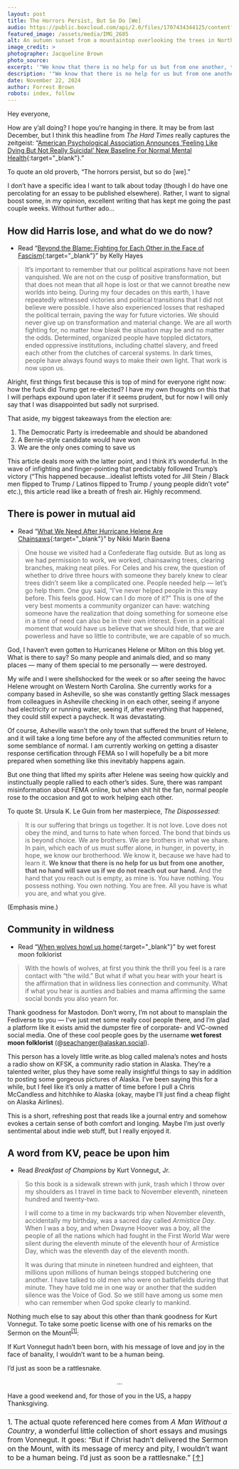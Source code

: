 ```yaml
---
layout: post
title: The Horrors Persist, But So Do [We]
audio: https://public.boxcloud.com/api/2.0/files/1707434344125/content?preview=true&version=1879654672125&access_token=1!qg36yDnpadBzbxMXR6BXVZrc_ShrDxicb9x8LdGWH9mkZ1Q5xb8ICawZZ7fEjbmXsh3eEDRtiuTa9m3wxLJ7-_sbUlGaqLuLXH9T0gPe727m58sNYJJQpUkBuegGTiRf2plUQZaMKe9_r_R_fdk_RJEd2Qy3fr1uf6L2zSK-UkYsv0X-hOsWwN1Hew2LHPEfAajRTT4F39ZWPYuu1DLV9CdUZObAqXwl-RqsKg3lDBNjxxLX8JAavwEL6sbal9npFmUy7CGI8ZLp91RSSFOMhX3Z8xGLChUil5tTgZlQpCrnbT88epkf6U-fdYr6rLaPhOo2crdJ05jPFRXcOgtcvdbkLCS2_iyVFBeL_AdGz2FhBF3FgGVtJ9nIfs13W76d31PH4o5xzBfEwMoXKZ_9Ag2lX8OuCWRvKHOMNB2bQQocJA4K3fnln_EPHrxcHrTAg_1Si4dnreeBXN1bA3stYHxrhKKknl4Ejr8a_lA9CkV7Behj29dEOLfeZ3945Xr6h_koCQdWvIg6xZD42bxxxjTfFe803klMga8K4rmL4fVANxvICkfdkhFKD-638Lmj0yHekOZ9XzwEt3SdhdiK6SPwa5-RbLNRztxDF4RvVoZAy2ZTkvbUYyWz64Q-Q09BgeiZ1vKn0SmJb3gxDKA-pOZPQ90Hd7C6XtSBjDya8Kvvrm7SYRxWk5EnoQrLGDVuR3whklvnxkVRMeVE-ty3AUiraCk.&box_client_name=box-content-preview&box_client_version=2.110.0
featured_image: /assets/media/IMG_2685
alt: An autumn sunset from a mountaintop overlooking the trees in North Georgia.
image_credit: >
photographer: Jacqueline Brown
photo_source:
excerpt: '"We know that there is no help for us but from one another, that no hand will save us if we do not reach out our hand."'
description: '"We know that there is no help for us but from one another, that no hand will save us if we do not reach out our hand."'
date: November 22, 2024
author: Forrest Brown
robots: index, follow
---
```

Hey everyone,

How are y’all doing? I hope you’re hanging in there. It may be from last December, but I think this headline from _The Hard Times_ really captures the zeitgeist: “[American Psychological Association Announces ‘Feeling Like Dying But Not Really Suicidal’ New Baseline For Normal Mental Health](https://thehardtimes.net/culture/american-psychological-association-announces-feeling-like-dying-but-not-really-suicidal-new-baseline-for-normal-mental-health/){:target="_blank"}.”

To quote an old proverb, “The horrors persist, but so do \[we\].”

I don’t have a specific idea I want to talk about today (though I do have one percolating for an essay to be published elsewhere). Rather, I want to signal boost some, in my opinion, excellent writing that has kept me going the past couple weeks. Without further ado…

## How did Harris lose, and what do we do now?
- Read “[Beyond the Blame: Fighting for Each Other in the Face of Fascism](https://organizingmythoughts.org/beyond-the-blame-fighting-for-each-other-in-the-face-of-fascism/){:target="_blank"}” by Kelly Hayes

> It’s important to remember that our political aspirations have not been vanquished. We are not on the cusp of positive transformation, but that does not mean that all hope is lost or that we cannot breathe new worlds into being. During my four decades on this earth, I have repeatedly witnessed victories and political transitions that I did not believe were possible. I have also experienced losses that reshaped the political terrain, paving the way for future victories. We should never give up on transformation and material change. We are all worth fighting for, no matter how bleak the situation may be and no matter the odds. Determined, organized people have toppled dictators, ended oppressive institutions, including chattel slavery, and freed each other from the clutches of carceral systems. In dark times, people have always found ways to make their own light. That work is now upon us.

Alright, first things first because this is top of mind for everyone right now: how the fuck did Trump get re-elected? I have my own thoughts on this that I will perhaps expound upon later if it seems prudent, but for now I will only say that I was disappointed but sadly not surprised.

That aside, my biggest takeaways from the election are:

1. The Democratic Party is irredeemable and should be abandoned
2. A Bernie-style candidate would have won
3. We are the only ones coming to save us

This article deals more with the latter point, and I think it’s wonderful. In the wave of infighting and finger-pointing that predictably followed Trump’s victory (“This happened because…idealist leftists voted for Jill Stein / Black men flipped to Trump / Latinos flipped to Trump / young people didn’t vote” etc.), this article read like a breath of fresh air. Highly recommend.

## There is power in mutual aid
- Read “[What We Need After Hurricane Helene Are Chainsaws](https://hammerandhope.org/article/hurricane-helene-north-carolina){:target="_blank"}” by Nikki Marín Baena

> One house we visited had a Confederate flag outside. But as long as we had permission to work, we worked, chainsawing trees, clearing branches, making neat piles. For Celes and his crew, the question of whether to drive three hours with someone they barely knew to clear trees didn’t seem like a complicated one. People needed help — let’s go help them. One guy said, “I’ve never helped people in this way before. This feels good. How can I do more of it?” This is one of the very best moments a community organizer can have: watching someone have the realization that doing something for someone else in a time of need can also be in their own interest. Even in a political moment that would have us believe that we should hide, that we are powerless and have so little to contribute, we are capable of so much.

God, I haven’t even gotten to Hurricanes Helene or Milton on this blog yet. What is there to say? So many people and animals died, and so many places — many of them special to me personally — were destroyed.

My wife and I were shellshocked for the week or so after seeing the havoc Helene wrought on Western North Carolina. She currently works for a company based in Asheville, so she was constantly getting Slack messages from colleagues in Asheville checking in on each other, seeing if anyone had electricity or running water, seeing if, after everything that happened, they could still expect a paycheck. It was devastating.

Of course, Asheville wasn’t the only town that suffered the brunt of Helene, and it will take a long time before any of the affected communities return to some semblance of normal. I am currently working on getting a disaster response certification through FEMA so I will hopefully be a bit more prepared when something like this inevitably happens again.

But one thing that lifted my spirits after Helene was seeing how quickly and instinctually people rallied to each other’s sides. Sure, there was rampant misinformation about FEMA online, but when shit hit the fan, normal people rose to the occasion and got to work helping each other.

To quote St. Ursula K. Le Guin from her masterpiece, _The Dispossessed_:

> It is our suffering that brings us together. It is not love. Love does not obey the mind, and turns to hate when forced. The bond that binds us is beyond choice. We are brothers. We are brothers in what we share. In pain, which each of us must suffer alone, in hunger, in poverty, in hope, we know our brotherhood. We know it, because we have had to learn it. **We know that there is no help for us but from one another, that no hand will save us if we do not reach out our hand.** And the hand that you reach out is empty, as mine is. You have nothing. You possess nothing. You own nothing. You are free. All you have is what you are, and what you give.

(Emphasis mine.)

## Community in wildness
- Read “[When wolves howl us home](https://write.as/malena/when-wolves-howl-us-home){:target="_blank"}” by wet forest moon folklorist

> With the howls of wolves, at first you think the thrill you feel is a rare contact with “the wild.” But what if what you hear with your heart is the affirmation that in wildness lies connection and community. What if what you hear is aunties and babies and mama affirming the same social bonds you also yearn for.

Thank goodness for Mastodon. Don’t worry, I’m not about to mansplain the Fediverse to you — I’ve just met some really cool people there, and I’m glad a platform like it exists amid the dumpster fire of corporate- and VC-owned social media. One of these cool people goes by the username **wet forest moon folklorist** (@seachanger@alaskan.social).

This person has a lovely little write.as blog called malena’s notes and hosts a radio show on KFSK, a community radio station in Alaska. They’re a talented writer, plus they have some really insightful things to say in addition to posting some gorgeous pictures of Alaska. I’ve been saying this for a while, but I feel like it’s only a matter of time before I pull a Chris McCandless and hitchhike to Alaska (okay, maybe I’ll just find a cheap flight on Alaska Airlines).

This is a short, refreshing post that reads like a journal entry and somehow evokes a certain sense of both comfort and longing. Maybe I’m just overly sentimental about indie web stuff, but I really enjoyed it.

## A word from KV, peace be upon him
- Read _Breakfast of Champions_ by Kurt Vonnegut, Jr.

> So this book is a sidewalk strewn with junk, trash which I throw over my shoulders as I travel in time back to November eleventh, nineteen hundred and twenty-two.
> 
> I will come to a time in my backwards trip when November eleventh, accidentally my birthday, was a sacred day called _Armistice Day_. When I was a boy, and when Dwayne Hoover was a boy, all the people of all the nations which had fought in the First World War were silent during the eleventh minute of the eleventh hour of Armistice Day, which was the eleventh day of the eleventh month.
> 
> It was during that minute in nineteen hundred and eighteen, that millions upon millions of human beings stopped butchering one another. I have talked to old men who were on battlefields during that minute. They have told me in one way or another that the sudden silence was the Voice of God. So we still have among us some men who can remember when God spoke clearly to mankind.

Nothing much else to say about this other than thank goodness for Kurt Vonnegut. To take some poetic license with one of his remarks on the <span id="footnote-ref-1">Sermon on the Mount<sup>[[1]](#footnote-1)</sup></span>:

If Kurt Vonnegut hadn’t been born, with his message of love and joy in the face of banality, I wouldn’t want to be a human being.

I’d just as soon be a rattlesnake.

<p style="text-align: center;">…</p>

Have a good weekend and, for those of you in the US, a happy Thanksgiving.

<div id="footnote-1" style="border-top: solid lightgray 1px; padding-top: 0.5em; font-size: 16px;">1. The actual quote referenced here comes from <em>A Man Without a Country</em>, a wonderful little collection of short essays and musings from Vonnegut. It goes: “But if Christ hadn’t delivered the Sermon on the Mount, with its message of mercy and pity, I wouldn’t want to be a human being. I’d just as soon be a rattlesnake.” <a href="#footnote-ref-1">[↑]</a></div>